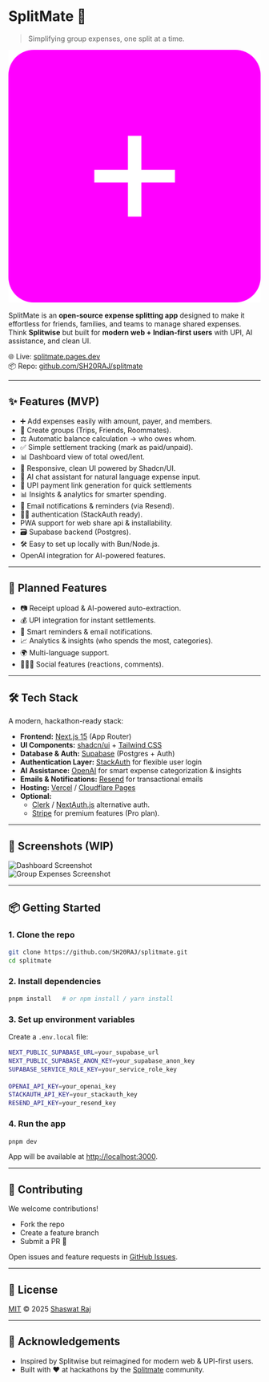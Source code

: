 # SplitMate 💸  
> Simplifying group expenses, one split at a time.

![SplitMate Logo](public/logo.png) <!-- SplitMate Official Logo -->

SplitMate is an **open-source expense splitting app** designed to make it effortless for friends, families, and teams to manage shared expenses. Think **Splitwise** but built for **modern web + Indian-first users** with UPI, AI assistance, and clean UI.

🌐 Live: [splitmate.pages.dev](https://splitmate.pages.dev/)  
📦 Repo: [github.com/SH20RAJ/splitmate](https://github.com/SH20RAJ/splitmate/)

---

## ✨ Features (MVP)
- ➕ Add expenses easily with amount, payer, and members.  
- 👥 Create groups (Trips, Friends, Roommates).  
- ⚖️ Automatic balance calculation → who owes whom.  
- ✅ Simple settlement tracking (mark as paid/unpaid).  
- 📊 Dashboard view of total owed/lent.  
- 📱 Responsive, clean UI powered by Shadcn/UI.  
- 🤖 AI chat assistant for natural language expense input.
- 🔗 UPI payment link generation for quick settlements
- 📊 Insights & analytics for smarter spending.
- 📧 Email notifications & reminders (via Resend).
- 🧑‍💼  authentication (StackAuth ready).
- PWA support for web share api & installability.
- 🗃️ Supabase backend (Postgres).
- 🛠️ Easy to set up locally with Bun/Node.js.
- OpenAI integration for AI-powered features.


---

## 🚀 Planned Features
- 📷 Receipt upload & AI-powered auto-extraction.  
- 💰 UPI integration for instant settlements.  
- 🔔 Smart reminders & email notifications.  
- 📈 Analytics & insights (who spends the most, categories).  
- 🌍 Multi-language support.  
- 🧑‍🤝‍🧑 Social features (reactions, comments).  

---

## 🛠️ Tech Stack
A modern, hackathon-ready stack:

- **Frontend:** [Next.js 15](https://nextjs.org/) (App Router)  
- **UI Components:** [shadcn/ui](https://ui.shadcn.com/) + [Tailwind CSS](https://tailwindcss.com/)  
- **Database & Auth:** [Supabase](https://supabase.com/) (Postgres + Auth)  
- **Authentication Layer:** [StackAuth](https://stack-auth.com/) for flexible user login  
- **AI Assistance:** [OpenAI](https://platform.openai.com/) for smart expense categorization & insights  
- **Emails & Notifications:** [Resend](https://resend.com/) for transactional emails  
- **Hosting:** [Vercel](https://vercel.com/) / [Cloudflare Pages](https://pages.cloudflare.com/)  
- **Optional:**  
  - [Clerk](https://clerk.com/) / [NextAuth.js](https://next-auth.js.org/) alternative auth.  
  - [Stripe](https://stripe.com/) for premium features (Pro plan).  

---

## 📸 Screenshots (WIP)
<!-- Add screenshots/gifs of app demo once ready -->
![Dashboard Screenshot](public/screenshot1.png)  
![Group Expenses Screenshot](public/screenshot2.png)  

---

## 📦 Getting Started

### 1. Clone the repo
```bash
git clone https://github.com/SH20RAJ/splitmate.git
cd splitmate
````

### 2. Install dependencies

```bash
pnpm install   # or npm install / yarn install
```

### 3. Set up environment variables

Create a `.env.local` file:

```bash
NEXT_PUBLIC_SUPABASE_URL=your_supabase_url
NEXT_PUBLIC_SUPABASE_ANON_KEY=your_supabase_anon_key
SUPABASE_SERVICE_ROLE_KEY=your_service_role_key

OPENAI_API_KEY=your_openai_key
STACKAUTH_API_KEY=your_stackauth_key
RESEND_API_KEY=your_resend_key
```

### 4. Run the app

```bash
pnpm dev
```

App will be available at [http://localhost:3000](http://localhost:3000).

---

## 🤝 Contributing

We welcome contributions!

* Fork the repo
* Create a feature branch
* Submit a PR 🚀

Open issues and feature requests in [GitHub Issues](https://github.com/SH20RAJ/splitmate/issues).

---

## 📜 License

[MIT](LICENSE) © 2025 [Shaswat Raj](https://shaswat.live)

---

## 🌟 Acknowledgements

* Inspired by Splitwise but reimagined for modern web & UPI-first users.
* Built with ❤️ at hackathons by the [Splitmate](https://github.com/SH20RAJ/splitmate) community.